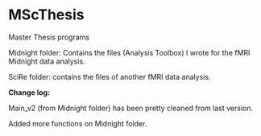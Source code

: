 # MScThesis
Master Thesis programs

Midnight folder: Contains the files (Analysis Toolbox) I wrote for the fMRI Midnight data analysis.
                  
SciRe folder: contains the files of another fMRI data analysis.



**Change log:**

  Main_v2 (from Midnight folder) has been pretty cleaned from last version.
  
  Added more functions on Midnight folder.
